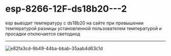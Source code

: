 # esp-8266-12F-ds18b20---2
esp выводит температуру с ds18b20 на сайте
 при превышении температурой разницы установленной пользователем температурой и просадки отключается светодиод 
 ***
![e82fa3cd-9b49-44ba-bbab-35aab4d63c1d](https://user-images.githubusercontent.com/92204331/152490497-7ee11874-5227-4ed9-8139-0f1748302a30.jpg)
